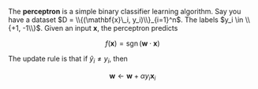 The **perceptron** is a simple binary classifier learning algorithm. Say you have a dataset $D = \\{(\mathbf{x}\_i, y_i)\\}_{i=1}^n$. The labels $y_i \in \\{+1, -1\\}$. Given an input $\mathbf{x}$, the perceptron predicts

$$
f(\mathbf{x}) = \operatorname{sgn}(\mathbf{w} \cdot \mathbf{x})
$$

The update rule is that if $\hat{y}_i \neq y_i$, then

$$
\mathbf{w} \leftarrow \mathbf{w} + \alpha y_i \mathbf{x}_i
$$
